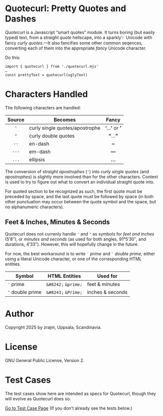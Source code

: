 # Quotecurl: Pretty Quotes and Dashes

*Quotecurl* is a Javascript “smart quotes” module. It turns boring (but easily
typed) text, from a *straight quote* hellscape, into a sparkly✨ Unicode with
fancy *curly quotes*.—It also fancifies some other common seqences, converting
each of them into the appropriate *fancy* Unicode character.

<toc heading=Contents class=toc>

Do this:

```
import { quotecurl } from './quotecurl.mjs'
…
const prettyText = quotecurl(uglyText)
```


Characters Handled
==================
The following characters are handled:

| Source | Becomes                        | Fancy                |
|:------:|--------------------------------|:--------------------:|
| `'`    | curly single quotes/apostrophe | **‘**…**’** or **’** |
| `"`    | curly double quotes            | **“**…**”**          |
| `--`   | en-dash                        | **–**                |
| `---`  | em-dash                        | **—**                |
| `...`  | ellipsis                       | **…**                |

The conversion of *straight apostrophes* (`'`) into *curly single quotes* (and
*apostrophes*) is slightly more involved than for the other characters. Context
is used to try to figure out what to convert an individual straight quote into.

For quoted section to be recognized as such, the first quote must be preceded
by space, and the last quote must be followed by space (in both other
punctuation may occur between the quote symbol and the space, but no
alphanumeric characters).


Feet & Inches, Minutes & Seconds
--------------------------------
Quotecurl does not currenly handle `'` and `"` as symbols for *feet and inches*
(5′8″), or *minutes and seconds* (as used for both angles, 91°5′30″, and
durations, 4′33″). However, this will hopefully change in the future.

For now, the best workaround is to write `′` *prime* and `″` *double prime,*
either using a literal Unicode character, or one of the corresponding HTML
entities.

| Symbol           | HTML Entities       | Used for         |
|------------------|---------------------|------------------|
| `′` prime        | `&#8242;` `&prime;` | feet & minutes   |
| `″` double prime | `&#8243;` `&Prime;` | inches & seconds |


Author
======
Copyright 2025 by zrajm, Uppsala, Scandinavia.


License
=======
GNU General Public License, Version 2.


Test Cases
==========
The test cases show here are intended as specs for Quotecurl, though they will
evolve as Quotecurl does so.

[Go to Test Case Page][Test Cases] (If you don’t already see the tests below.)

[Test Cases]: https://zrajm.org/quotecurl/#test-cases

<!--[eof]-->
